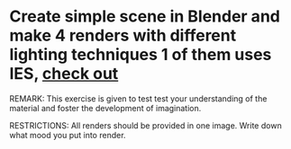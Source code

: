# Create simple scene in Blender and make 4 renders with different lighting techniques 1 of them uses IES, [check out](https://www.youtube.com/watch?v=y6WKm62mhIo)
REMARK: This exercise is given to test test your understanding of the material and foster the development of imagination.

RESTRICTIONS: All renders should be provided in one image. Write down what mood you put into render.

